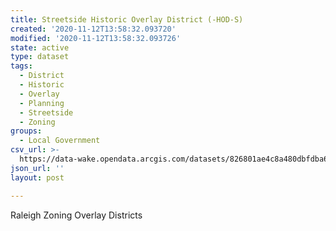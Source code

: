 ```yaml
---
title: Streetside Historic Overlay District (-HOD-S)
created: '2020-11-12T13:58:32.093720'
modified: '2020-11-12T13:58:32.093726'
state: active
type: dataset
tags:
  - District
  - Historic
  - Overlay
  - Planning
  - Streetside
  - Zoning
groups:
  - Local Government
csv_url: >-
  https://data-wake.opendata.arcgis.com/datasets/826801ae4c8a480dbfdba69e18dbe4fc_8.csv?outSR=%7B%22latestWkid%22%3A2264%2C%22wkid%22%3A102719%7D
json_url: ''
layout: post

---
```

Raleigh Zoning Overlay Districts
